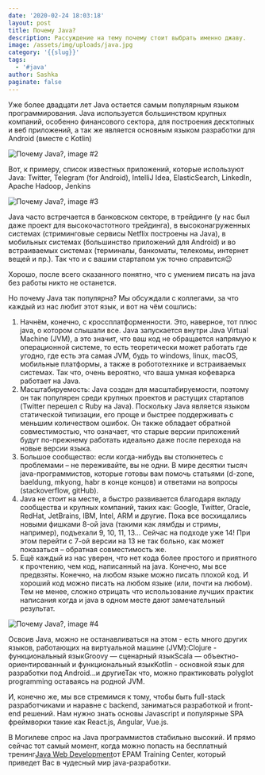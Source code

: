 ```yaml
---
date: '2020-02-24 18:03:18'
layout: post
title: Почему Java?
description: Рассуждение на тему почему стоит выбрать именно джаву.
image: /assets/img/uploads/java.jpg
category: '{{slug}}'
tags:
  - '#java'
author: Sashka
paginate: false
---
```

Уже более двадцати лет Java остается самым популярным языком программирования. Java используется большинством крупных компаний, особенно финансового сектора, для построения десктопных и веб приложений, а так же является основным языком разработки для Android (вместе с Kotlin)

![Почему Java?, image #2](https://sun9-47.userapi.com/c854228/v854228678/1f391f/d05OewNFCMY.jpg)

Вот, к примеру, список известных приложений, которые используют Java: Twitter, Telegram (for Android), IntelliJ Idea, ElasticSearch, LinkedIn, Apache Hadoop, Jenkins

![Почему Java?, image #3](https://sun9-55.userapi.com/c854228/v854228678/1f3917/n73wZWw88x8.jpg)

Java часто встречается в банковском секторе, в трейдинге (у нас был даже проект для высокочастотного трейдинга), в высоконагруженных системах (стриминговые сервисы Netflix построены на Java), в мобильных системах (большинство приложений для Android) и во встраиваемых системах (терминалы, банкоматы, телекомы, интернет вещей и пр.). Так что и с вашим стартапом уж точно справится😉

Хорошо, после всего сказанного понятно, что с умением писать на java без работы никто не останется.

Но почему Java так популярна? Мы обсуждали с коллегами, за что каждый из нас любит этот язык, и вот на чём сошлись:

1. Начнём, конечно, с кроссплатформенности. Это, наверное, тот плюс java, о котором слышали все. Java запускается внутри Java Virtual Machine (JVM), а это значит, что ваш код не обращается напрямую к операционной системе, то есть теоретически может работать где угодно, где есть эта самая JVM, будь то windows, linux, macOS, мобильные платформы, а также в робототехнике и встраиваемых системах. Так что, очень вероятно, что ваша умная кофеварка работает на Java.
2. Масштабируемость: Java создан для масштабируемости, поэтому он так популярен среди крупных проектов и растущих стартапов (Twitter перешел с Ruby на Java). Поскольку Java является языком статической типизации, его проще и быстрее поддерживать с меньшим количеством ошибок. Он также обладает обратной совместимостью, что означает, что старые версии приложений будут по-прежнему работать идеально даже после перехода на новые версии языка.
3. Большое сообщество: если когда-нибудь вы столкнетесь с проблемами – не переживайте, вы не одни. В мире десятки тысяч java-программистов, которые готовы вам помочь статьями (d-zone, baeldung, mkyong, habr в конце концов) и ответами на вопросы (stackoverflow, gitHub).
4. Java не стоит на месте, а быстро развивается благодаря вкладу сообщества и крупных компаний, таких как: Google, Twitter, Oracle, RedHat, JetBrains, IBM, Intel, ARM и другие. Пока все восхищались новыми фишками 8-ой javа (такими как лямбды и стримы, например), подъехали 9, 10, 11, 13... Сейчас на подходе уже 14! При этом перейти с 7-ой версии на 13 не так больно, как может показаться – обратная совместимость же.
5. Ещё каждый из нас уверен, что нет кода более простого и приятного к прочтению, чем код, написанный на java. Конечно, мы все предвзяты. Конечно, на любом языке можно писать плохой код. И хороший код можно писать на любом языке (или, почти на любом). Тем не менее, сложно отрицать что использование лучших практик написания когда и java в одном месте дают замечательный результат.

![Почему Java?, image #4](https://sun9-65.userapi.com/c854228/v854228678/1f3927/93F3PiA4UbE.jpg)

Освоив Java, можно не останавливаться на этом - есть много других языков, работающих на виртуальной машине (JVM):Clojure - функциональный языкGroovy — сценарный языкScala — объектно-ориентированный и функциональный языкKotlin - основной язык для разработки под Android...и другиеТак что, можно практиковать polyglot programming оставаясь на родной JVM.

И, конечно же, мы все стремимся к тому, чтобы быть full-stack разработчиками и наравне с backend, заниматься разработкой и front-end решений. Нам нужно знать основы Javascript и популярные SPA фреймворки такие как React.js, Angular, Vue.js.

В Могилеве спрос на Java программистов стабильно высокий. И прямо сейчас тот самый момент, когда можно попасть на бесплатный тренинг[Java Web Development](https://vk.com/away.php?to=https://www.training.by/%23!/Training/2389 "https\://vk.com/away.php?to=https\://www.training.by/#!/Training/2389")от EPAM Training Center, который приведет Вас в чудесный мир java-разработки.
